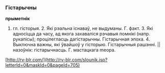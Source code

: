 ### Гістарычны
**прыметнік**

1. гл. гісторыя. 2. Які рэальна існаваў, не выдуманы. Г. факт. 3. Які адносіцца да часу, ад якога захаваліся рэчавыя помнікі (напр. рукапісы); процілегласць дагістарычны. Гістарычная эпоха. 4. Выключна важны, які ўвайшоў у гісторыю. Гістарычныя рашэнні. || назоўнік: гістарычнасць. Г. мастацкага mеора.

<a rel="author">[http://rv-blr.com/](http://rv-blr.com/slounik.jsp?letterId=0&maskId=0&pageId=705)</a>
